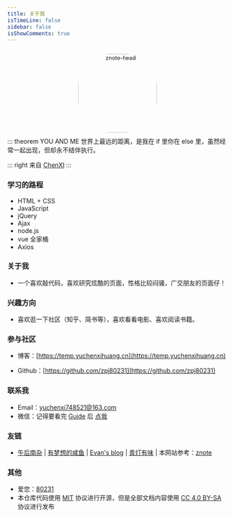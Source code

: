 ```yaml
---
title: 关于我
isTimeLine: false
sidebar: false
isShowComments: true
---
```


<p align="center"><img style="border-radius:41%;pointer-events:none;transform: scale(0.9);" :src="$withBase('/vuepress/head-fish.jpg')" alt="znote-head" height=200 width=200></p>
<p align="center" style="margin-top: -15px;">
  <a href="https://temp.yuchenxihuang.cn" class="zi zi_textbook"></a> 
  <a href="mailto:yuchenxi748521@163.com" class="zi zi_envelope"></a> 
  <a href="https://github.com/Yuchnxi" class="zi zi_tmGithub"></a>
  <a href="https://twitter.com/Yuchenxi16" class="zi zi_tmTwitter"></a>
  <a href="tencent://AddContact/?fromId=45&fromSubId=1&subcmd=all&uin=1354146099&website=www.oicqzone.com" class="zi zi_tmQq"></a>
</p>

<Clock02/>
::: theorem YOU AND ME
世界上最远的距离，是我在 if 里你在 else 里，虽然经常一起出现，但却永不结伴执行。

::: right
来自 [ChenXI](https://temp.yuchenxihuang.cn)
:::

<CanvasNest color="255,0,0" opacity='1'></CanvasNest>

### 学习的路程

- HTML + CSS
- JavaScript
- jQuery
- Ajax
- node.js
- vue 全家桶
- Axios

### 关于我

- 一个喜欢敲代码，喜欢研究炫酷的页面，性格比较闷骚，广交朋友的页面仔！

### 兴趣方向

- 喜欢逛一下社区（知乎、简书等），喜欢看看电影、喜欢阅读书籍。

### 参与社区

- 博客：[https://temp.yuchenxihuang.cn](https://temp.yuchenxihuang.cn)

- Github：[https://github.com/zpj80231](https://github.com/zpj80231)

### 联系我

- <a class="zi zi_envelopeBold" zico="黑信封"></a> Email：[yuchenxi748521@163.com](mailto:yuchenxi748521@163.com)
- <a class="zi zi_tmWeixin" zico="微信"></a> 微信：记得要看完 [Guide](/views/specification/guide.html) 后 [点我](https://mp.weixin.qq.com/s?__biz=MzU4MDY1NjE1MQ==&mid=100000138&idx=1&sn=6b5e532de9685de1bbf4051eaca2de86&chksm=7d52ccf24a2545e479c7b6ed4401bc850a341e54e10cbdd54ce72b757ea7c986c37585375fa2&scene=18#wechat_redirect)

### 友链

-	 [午后南杂](https://vuepress-theme-reco.recoluan.com/views/other/theme-example.html)
	 | [有梦想的咸鱼](https://blog.liudongyang.top)
	 | [Evan's blog](https://xugaoyi.com/)
	 | [青灯有味](https://zscnb.gitee.io/)
   | 本网站参考：[znote](https://zpj80231.gitee.io/znote/)

### 其他

- 爱您：[80231](/view/love.html)
- 本仓库代码使用 [MIT](https://github.com/SigureMo/notev/blob/master/LICENSE) 协议进行开源，但是全部文档内容使用 [CC 4.0 BY-SA](https://creativecommons.org/licenses/by-sa/4.0/) 协议进行发布


<link rel="stylesheet" href="https://ico.z01.com/zico.min.css">
